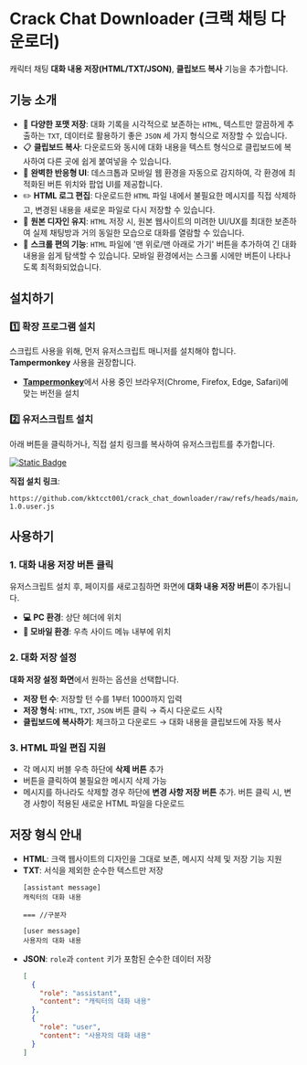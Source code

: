 # **Crack Chat Downloader (크랙 채팅 다운로더)**

캐릭터 채팅 **대화 내용 저장(HTML/TXT/JSON)**, **클립보드 복사** 기능을 추가합니다.

## 기능 소개

-   💾 **다양한 포맷 저장**: 대화 기록을 시각적으로 보존하는 `HTML`, 텍스트만 깔끔하게 추출하는 `TXT`, 데이터로 활용하기 좋은 `JSON` 세 가지 형식으로 저장할 수 있습니다.
-   📋 **클립보드 복사**: 다운로드와 동시에 대화 내용을 텍스트 형식으로 클립보드에 복사하여 다른 곳에 쉽게 붙여넣을 수 있습니다.
-   📱 **완벽한 반응형 UI**: 데스크톱과 모바일 웹 환경을 자동으로 감지하여, 각 환경에 최적화된 버튼 위치와 팝업 UI를 제공합니다.
-   ✏️ **HTML 로그 편집**: 다운로드한 `HTML` 파일 내에서 불필요한 메시지를 직접 삭제하고, 변경된 내용을 새로운 파일로 다시 저장할 수 있습니다.
-   🎨 **원본 디자인 유지**: `HTML` 저장 시, 원본 웹사이트의 미려한 UI/UX를 최대한 보존하여 실제 채팅방과 거의 동일한 모습으로 대화를 열람할 수 있습니다.
-   📜 **스크롤 편의 기능**: `HTML` 파일에 '맨 위로/맨 아래로 가기' 버튼을 추가하여 긴 대화 내용을 쉽게 탐색할 수 있습니다. 모바일 환경에서는 스크롤 시에만 버튼이 나타나도록 최적화되었습니다.

## 설치하기

### 1️⃣ 확장 프로그램 설치

스크립트 사용을 위해, 먼저 유저스크립트 매니저를 설치해야 합니다. **Tampermonkey** 사용을 권장합니다.

-   [**Tampermonkey**](https://www.tampermonkey.net/)에서 사용 중인 브라우저(Chrome, Firefox, Edge, Safari)에 맞는 버전을 설치

### 2️⃣ 유저스크립트 설치

아래 버튼을 클릭하거나, 직접 설치 링크를 복사하여 유저스크립트를 추가합니다.

[![Static Badge](https://img.shields.io/badge/%E2%9A%99%EF%B8%8FINSTALL-crack_chat_downloader-blue?style=for-the-badge)](https://github.com/kktcct001/crack_chat_downloader/raw/refs/heads/main/Crack_Chat_Downloader-1.0.user.js)

**직접 설치 링크**:
```
https://github.com/kktcct001/crack_chat_downloader/raw/refs/heads/main/Crack_Chat_Downloader-1.0.user.js
```

## 사용하기

### 1. 대화 내용 저장 버튼 클릭

유저스크립트 설치 후, 페이지를 새로고침하면 화면에 **대화 내용 저장 버튼**이 추가됩니다.

-   **💻 PC 환경**: 상단 헤더에 위치
-   **📱 모바일 환경**: 우측 사이드 메뉴 내부에 위치

### 2. 대화 저장 설정

**대화 저장 설정 화면**에서 원하는 옵션을 선택합니다.

-   **저장 턴 수**: 저장할 턴 수를 1부터 1000까지 입력
-   **저장 형식**: `HTML`, `TXT`, `JSON` 버튼 클릭 → 즉시 다운로드 시작
-   **클립보드에 복사하기**: 체크하고 다운로드 → 대화 내용을 클립보드에 자동 복사

### 3. HTML 파일 편집 지원

-   각 메시지 버블 우측 하단에 **삭제 버튼** 추가
-   버튼을 클릭하여 불필요한 메시지 삭제 가능
-   메시지를 하나라도 삭제할 경우 하단에 **변경 사항 저장 버튼** 추가. 버튼 클릭 시, 변경 사항이 적용된 새로운 HTML 파일을 다운로드

## 저장 형식 안내

-   **HTML**: 크랙 웹사이트의 디자인을 그대로 보존, 메시지 삭제 및 저장 기능 지원
-   **TXT**: 서식을 제외한 순수한 텍스트만 저장
    ```
    [assistant message]
    캐릭터의 대화 내용
    
    === //구분자
    
    [user message]
    사용자의 대화 내용
    ```
-   **JSON**: `role`과 `content` 키가 포함된 순수한 데이터 저장
    ```json
    [
      {
        "role": "assistant",
        "content": "캐릭터의 대화 내용"
      },
      {
        "role": "user",
        "content": "사용자의 대화 내용"
      }
    ]
    ```

